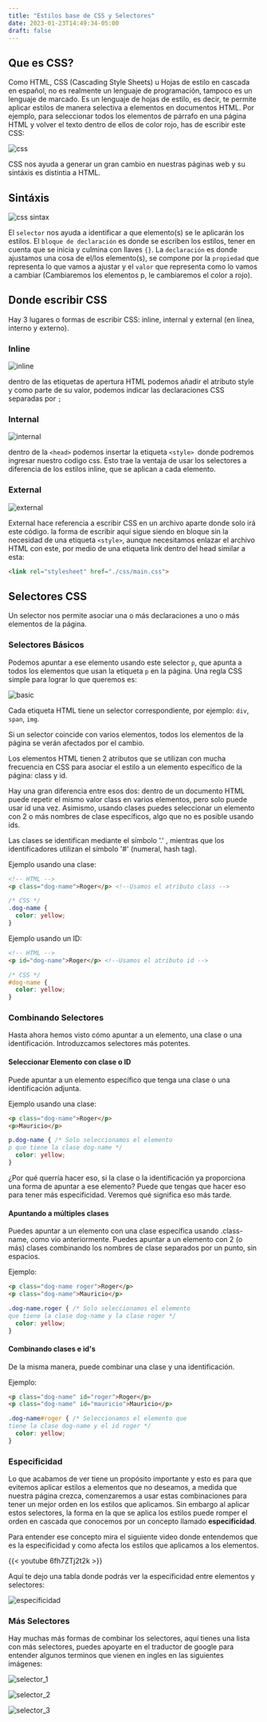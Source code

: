 ```yaml
---
title: "Estilos base de CSS y Selectores"
date: 2023-01-23T14:49:34-05:00
draft: false
---
```


## Que es CSS?

Como HTML, CSS (Cascading Style Sheets) u Hojas de estilo en cascada en español, no es realmente un lenguaje de programación, tampoco es un lenguaje de marcado. Es un lenguaje de hojas de estilo, es decir, te permite aplicar estilos de manera selectiva a elementos en documentos HTML. Por ejemplo, para seleccionar todos los elementos de párrafo en una página HTML y volver el texto dentro de ellos de color rojo, has de escribir este CSS:

![css](css.png)

CSS nos ayuda a generar un gran cambio en nuestras páginas web y su sintáxis es distintia a HTML.

## Sintáxis 

![css sintax](css_sintax.png)

El `selector` nos ayuda a identificar a que elemento(s) se le aplicarán los estilos.
El `bloque de declaración` es donde se escriben los estilos, tener en cuenta que se inicia y culmina con llaves `{}`.
La `declaración` es donde ajustamos una cosa de el/los elemento(s), se compone por la `propiedad` que representa lo que vamos a ajustar y el `valor` que representa como lo vamos a cambiar (Cambiaremos los elementos p, le cambiaremos el color a rojo).


## Donde escribir CSS

Hay 3 lugares o formas de escribir CSS: inline, internal y external (en línea, interno y externo).

### Inline

![inline](inline.png)

dentro de las etiquetas de apertura HTML podemos añadir el atributo style y como parte de su valor, podemos indicar las declaraciones CSS separadas por `;`

### Internal

![internal](internal.png)

dentro de la `<head>` podemos insertar la etiqueta `<style> `donde podremos ingresar nuestro codigo css. Esto trae la ventaja de usar los selectores a diferencia de los estilos inline, que se aplican a cada elemento.

### External

![external](external.png)

External hace referencia a escribir CSS en un archivo  aparte donde solo irá este código. la forma de escribir aquí sigue siendo en bloque sin la necesidad de una etiqueta `<style>`, aunque necesitamos enlazar el archivo HTML con este, por medio de una etiqueta link dentro del head similar a esta:

```html
<link rel="stylesheet" href="./css/main.css">
```

## Selectores CSS

Un selector nos permite asociar una o más declaraciones a uno o más elementos de la página.

### Selectores Básicos

Podemos apuntar a ese elemento usando este selector `p`, que apunta a todos los elementos que usan la etiqueta `p` en la página. Una regla CSS simple para lograr lo que queremos es:

![basic](basic.png)

Cada etiqueta HTML tiene un selector correspondiente, por ejemplo: `div`, `span`, `img`.

Si un selector coincide con varios elementos, todos los elementos de la página se verán afectados por el cambio.

Los elementos HTML tienen 2 atributos que se utilizan con mucha frecuencia en CSS para asociar el estilo a un elemento específico de la página: class y id.

Hay una gran diferencia entre esos dos: dentro de un documento HTML puede repetir el mismo valor class en varios elementos, pero solo puede usar id una vez. Asimismo, usando clases puedes seleccionar un elemento con 2 o más nombres de clase específicos, algo que no es posible usando ids.

Las clases se identifican mediante el símbolo '.' , mientras que los identificadores utilizan el símbolo '#' (numeral, hash tag).

Ejemplo usando una clase:

```html
<!-- HTML -->
<p class="dog-name">Roger</p> <!--Usamos el atributo class -->
```

```css
/* CSS */
.dog-name {
  color: yellow;
}
```


Ejemplo usando un ID:

```html
<!-- HTML -->
<p id="dog-name">Roger</p> <!--Usamos el atributo id -->
```

```css
/* CSS */
#dog-name {
  color: yellow;
}
```

### Combinando Selectores

Hasta ahora hemos visto cómo apuntar a un elemento, una clase o una identificación. Introduzcamos selectores más potentes.

#### Seleccionar Elemento con clase o ID

Puede apuntar a un elemento específico que tenga una clase o una identificación adjunta.

Ejemplo usando una clase:

```html
<p class="dog-name">Roger</p>
<p>Mauricio</p>
```

```css
p.dog-name { /* Solo seleccionamos el elemento 
p que tiene la clase dog-name */
  color: yellow; 
}
```

¿Por qué querría hacer eso, si la clase o la identificación ya proporciona una forma de apuntar a ese elemento? Puede que tengas que hacer eso para tener más especificidad. Veremos qué significa eso más tarde.

#### Apuntando a múltiples clases

Puedes apuntar a un elemento con una clase específica usando .class-name, como vio anteriormente. Puedes apuntar a un elemento con 2 (o más) clases combinando los nombres de clase separados por un punto, sin espacios.

Ejemplo:

```html
<p class="dog-name roger">Roger</p>
<p class="dog-name">Mauricio</p>
```

```css
.dog-name.roger { /* Solo seleccionamos el elemento 
que tiene la clase dog-name y la clase roger */
  color: yellow; 
}
```

#### Combinando clases e id's

De la misma manera, puede combinar una clase y una identificación.

Ejemplo:

```html
<p class="dog-name" id="roger">Roger</p>
<p class="dog-name" id="mauricio">Mauricio</p>
```

```css
.dog-name#roger { /* Seleccionamos el elemento que 
tiene la clase dog-name y el id roger */
  color: yellow; 
}
```

### Especificidad

Lo que acabamos de ver tiene un propósito importante y esto es para que evitemos aplicar estilos a elementos que no deseamos, a medida que nuestra página crezca, comenzaremos a usar estas combinaciones para tener un mejor orden en los estilos que aplicamos. Sin embargo al aplicar estos selectores, la forma en la que se aplica los estilos puede romper el orden en cascada que conocemos por un concepto llamado **especificidad**.

Para entender ese concepto mira el siguiente video donde entendemos que es la especificidad y como afecta los estilos que aplicamos a los elementos.

{{< youtube 6fh7ZTj2t2k >}}

Aquí te dejo una tabla donde podrás ver la especificidad entre elementos y selectores:

![especificidad](especificidad.png)

### Más Selectores

Hay muchas más formas de combinar los selectores, aquí tienes una lista con más selectores, puedes apoyarte en el traductor de google para entender algunos terminos que vienen en ingles en las siguientes imágenes:

![selector_1](selector_1.jpg)

![selector_2](selector_2.jpg)

![selector_3](selector_3.jpg)

